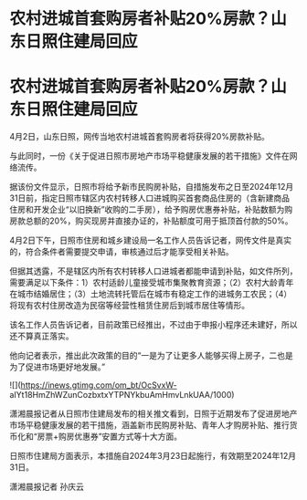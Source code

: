 # 农村进城首套购房者补贴20%房款？山东日照住建局回应

# 农村进城首套购房者补贴20%房款？山东日照住建局回应

4月2日，山东日照，网传当地农村进城首套购房者将获得20%房款补贴。

与此同时，一份《关于促进日照市房地产市场平稳健康发展的若干措施》文件在网络流传。

据该份文件显示，日照市将给予新市民购房补贴，自措施发布之日至2024年12月31日前，指定日照市辖区内农村转移人口进城购买首套商品住房的（含新建商品住房和开发企业“以旧换新”收购的二手房），给予购房优惠券补贴，补贴数额为购房款总额的20%，购买现房并直接办证的，补贴额度可用于抵顶首付款的50%。

4月2日下午，日照市住房和城乡建设局一名工作人员告诉记者，网传文件是真实的，符合条件者需要提交申请，审核通过后才能享受相关补贴。

但据其透露，不是辖区内所有农村转移人口进城者都能申请到补贴，如文件所列，需要满足以下条件：1）农村适龄儿童接受城市集聚教育资源；（2）农村大龄青年在城市结婚居住；（3）土地流转托管后在城市有稳定工作的进城务工农民；（4）将现有农村住房改造为民宿等经营性租赁住房后到城市居住等情形。

该名工作人员告诉记者，目前政策已经推出，不过由于申报小程序还未建好，所以还不算真正落实。

他向记者表示，推出此次政策的目的“一是为了让更多人能够买得上房子，二也是为了促进市场更好地发展。”

![](https://inews.gtimg.com/om_bt/OcSvxW-
aIYt18HmZhWZunCozbxtxYTPNYkbuAmHmvLnkUAA/1000)

潇湘晨报记者从日照市住建局发布的相关推文看到，日照于近期发布了促进房地产市场平稳健康发展的若干措施，涵盖新市民购房补贴、青年人才购房补贴、推行货币化和“房票+购房优惠券”安置方式等十大方面。

日照市住建局方面表示，本措施自2024年3月23日起施行，有效期至2024年12月31日。

潇湘晨报记者 孙庆云

